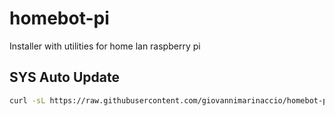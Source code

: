 # homebot-pi

Installer with utilities for home lan raspberry pi

## SYS Auto Update 

```bash
curl -sL https://raw.githubusercontent.com/giovannimarinaccio/homebot-pi/develop/setup/sys_auto_update.sh | bash
```